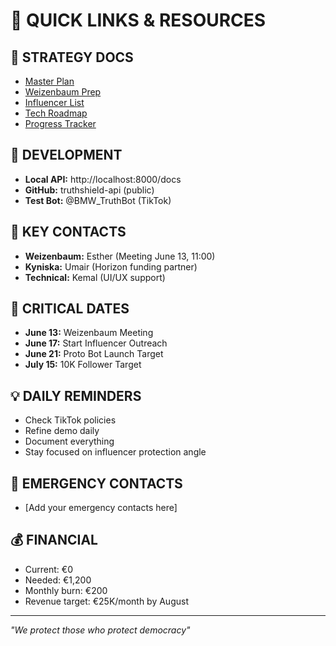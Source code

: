 # 🔗 QUICK LINKS & RESOURCES

## 📁 STRATEGY DOCS
- [Master Plan](00_MASTER_PLAN.md)
- [Weizenbaum Prep](Meeting_Notes/01_Weizenbaum_Prep.md)
- [Influencer List](Influencer_Research/02_Target_List.md)
- [Tech Roadmap](Technical_Docs/03_Tech_Roadmap.md)
- [Progress Tracker](Progress_Tracking/04_Progress.md)

## 🔧 DEVELOPMENT
- **Local API:** http://localhost:8000/docs
- **GitHub:** truthshield-api (public)
- **Test Bot:** @BMW_TruthBot (TikTok)

## 👥 KEY CONTACTS
- **Weizenbaum:** Esther (Meeting June 13, 11:00)
- **Kyniska:** Umair (Horizon funding partner)
- **Technical:** Kemal (UI/UX support)

## 📅 CRITICAL DATES
- **June 13:** Weizenbaum Meeting
- **June 17:** Start Influencer Outreach
- **June 21:** Proto Bot Launch Target
- **July 15:** 10K Follower Target

## 💡 DAILY REMINDERS
- Check TikTok policies
- Refine demo daily
- Document everything
- Stay focused on influencer protection angle

## 🚨 EMERGENCY CONTACTS
- [Add your emergency contacts here]

## 💰 FINANCIAL
- Current: €0
- Needed: €1,200
- Monthly burn: €200
- Revenue target: €25K/month by August

---
*"We protect those who protect democracy"*